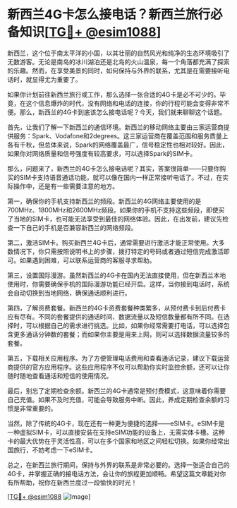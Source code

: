 # 新西兰4G卡怎么接电话？新西兰旅行必备知识[[TG💪+ @esim1088](https://t.me/s/esim1088)]

新西兰，这个位于南太平洋的小国，以其壮丽的自然风光和纯净的生态环境吸引了无数游客。无论是南岛的冰川湖泊还是北岛的火山温泉，每一个角落都充满了探索的乐趣。然而，在享受美景的同时，如何保持与外界的联系，尤其是在需要接听电话时，就显得尤为重要了。

如果你计划前往新西兰旅行或工作，那么选择一张合适的4G卡是必不可少的。毕竟，在这个信息爆炸的时代，没有网络和电话的连接，你的行程可能会变得非常不便。那么，新西兰的4G卡到底该怎么接电话呢？今天，我们就来聊聊这个话题。

首先，让我们了解一下新西兰的通信环境。新西兰的移动网络主要由三家运营商提供服务：Spark、Vodafone和2degrees。这三家运营商在覆盖范围和服务质量上各有千秋，但总体来说，Spark的网络覆盖最广，信号稳定性也相对较好。因此，如果你对网络质量和信号强度有较高要求，可以选择Spark的SIM卡。

那么，问题来了，新西兰的4G卡怎么接电话呢？其实，答案很简单——只要你购买的SIM卡支持语音通话功能，就可以像在国内一样正常接听电话了。不过，在实际操作中，还是有一些需要注意的地方。

第一，确保你的手机支持新西兰的频段。新西兰的4G网络主要使用的是700MHz、1800MHz和2600MHz频段。如果你的手机不支持这些频段，即使买了当地的SIM卡，也可能无法享受到最佳的网络体验。因此，在出发前，建议先检查一下自己的手机是否兼容新西兰的网络频段。

第二，激活SIM卡。购买新西兰4G卡后，通常需要进行激活才能正常使用。大多数情况下，你只需按照说明书上的步骤，拨打特定的号码或者通过短信完成激活即可。如果遇到困难，可以联系运营商的客服寻求帮助。

第三，设置国际漫游。虽然新西兰的4G卡在国内无法直接使用，但在新西兰本地使用时，你需要确保手机的国际漫游功能已经开启。这样，当你接到电话时，系统会自动切换到当地网络，确保通话顺利进行。

第四，了解资费套餐。新西兰的4G卡资费套餐种类繁多，从预付费卡到后付费卡应有尽有。不同的套餐提供的通话时间、数据流量以及短信数量都有所不同。在选择时，可以根据自己的需求进行挑选。比如，如果你经常需要打电话，可以选择包含更多通话分钟数的套餐；而如果你主要是用来上网，则可以选择数据流量较多的套餐。

第五，下载相关应用程序。为了方便管理电话费用和查看通话记录，建议下载运营商提供的官方应用程序。这些应用程序不仅可以帮助你实时监控余额，还可以让你随时随地查看通话和短信的使用情况。

最后，别忘了定期检查余额。新西兰的4G卡通常是预付费模式，这意味着你需要自己充值。如果不及时充值，可能会导致服务中断。因此，养成定期检查余额的习惯是非常重要的。

当然，除了传统的4G卡，现在还有一种更为便捷的选择——eSIM卡。eSIM卡是一种虚拟SIM卡，可以直接安装在支持eSIM功能的设备上，无需实体卡槽。这种卡的最大优势在于灵活性高，可以在多个国家和地区之间轻松切换。如果你经常出国旅行，不妨考虑一下eSIM卡。

总之，在新西兰旅行期间，保持与外界的联系是非常必要的。选择一张适合自己的4G卡，并掌握正确的接电话方法，会让你的旅程更加顺畅。希望这篇文章能对你有所帮助，祝你在新西兰度过一段愉快的时光！

[[TG💪+ @esim1088](https://t.me/s/esim1088) ![Image](https://i.postimg.cc/4NQfJmqS/Snipaste-2025-05-13-00-14-12.png)]